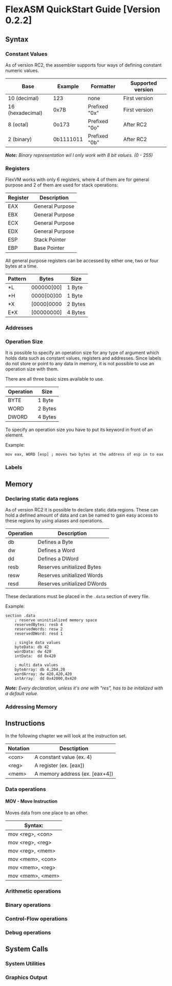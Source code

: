 
# FlexASM QuickStart Guide [Version 0.2.2]
## Syntax
### Constant Values

As of version RC2, the assembler supports four ways of defining constant numeric values.

| Base | Example | Formatter | Supported version |
| --- | --- | --- | --- |
| 10 (decimal) | 123 | none | First version |
| 16 (hexadecimal) | 0x7B | Prefixed "0x" | First version |
| 8 (octal) | 0o173 | Prefixed "0o" | After RC2 |
| 2 (binary) | 0b1111011 | Prefixed "0b" | After RC2 |

***Note:** Binary representation wil l only work with 8 bit values. (0 - 255)*

### Registers

FlexVM works with only 6 registers, where 4 of them are for general purpose and 2 of them are used for stack operations:

| Register | Description |
|---|---|
| EAX | General Purpose |
| EBX | General Purpose |
| ECX | General Purpose |
| EDX | General Purpose |
| ESP | Stack Pointer |
| EBP | Base Pointer |

All general purpose registers can be accessed by either one, two or four bytes at a time.

| Pattern | Bytes | Size |
|---|---|---|
| \*L | 000000\[00] | 1 Byte |
| \*H | 0000\[00]00 | 1 Byte |
| \*X | \[0000]0000 | 2 Bytes |
| E\*X | \[00000000] | 4 Bytes |

### Addresses

### Operation Size

It is possible to specify an operation size for any type of argument which holds data such as constant values, registers and addresses. Since labels do not store or point to any data in memory, it is not possible to use an operation size with them.

There are all three basic sizes available to use.

| Operation | Size |
|---|---|
| BYTE | 1 Byte |
| WORD | 2 Bytes |
| DWORD | 4 Bytes |

To specify an operation size you have to put its keyword in front of an element.

Example:
```assembly
mov eax, WORD [esp] ; moves two bytes at the address of esp in to eax
```

### Labels
## Memory
### Declaring static data regions

As of version RC2 it is possible to declare static data regions. These can hold a defined amount of data and can be named to gain easy access to these regions by using aliases and operations.

| Operation | Description |
|---|---|
| db | Defines a Byte |
| dw | Defines a Word |
| dd | Defines a DWord |
| resb | Reserves unitialized Bytes |
| resw | Reserves unitialized Words |
| resd | Reserves unitialized DWords |

These declarations must be placed in the `.data` section of every file.

Example:

```assembly
section .data
    ; reserve uninitialized memory space
    reservedBytes: resb 4
    reservedWords: resw 2
    reservedDWord: resd 1

    ; single data values
    byteData: db 42
    wordData: dw 420
    intData:  dd 0x420

    ; multi data values
    byteArray: db 4,204,20
    wordArray: dw 420,420,420
    intArray:  dd 0x42000,0x420
```

***Note:** Every declaration, unless it's one with "res", has to be initalized with a default value.*

### Addressing Memory
## Instructions

In the following chapter we will look at the instruction set.

| Notation | Desctiption |
| --- | --- |
| \<con\> | A constant value (ex. 4) |
| \<reg\> | A register (ex. [eax]) |
| \<mem\> | A memory address (ex. [eax+4]) |

### Data operations
#### MOV - Move Instruction

Moves data from one place to an other.

|  Syntax: |
|   ---   |
| mov \<reg\>, \<con\> |
| mov \<reg\>, \<reg\> |
| mov \<reg\>, \<mem\> |
| mov \<mem\>, \<con\> |
| mov \<mem\>, \<reg\> |
| mov \<mem\>, \<mem\> |

### Arithmetic operations
### Binary operations
### Control-Flow operations
### Debug operations
## System Calls
### System Utilities
### Graphics Output
